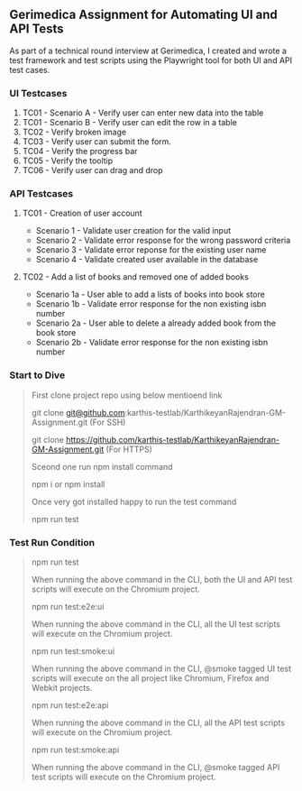 ## Gerimedica Assignment for Automating UI and API Tests

As part of a technical round interview at Gerimedica, I created and wrote a test framework and test scripts using the Playwright tool for both UI and API test cases.

### UI Testcases

1. TC01 - Scenario A - Verify user can enter new data into the table
2. TC01 - Scenario B - Verify user can edit the row in a table
3. TC02 - Verify broken image
4. TC03 - Verify user can submit the form.
5. TC04 - Verify the progress bar
6. TC05 - Verify the tooltip
7. TC06 - Verify user can drag and drop

### API Testcases

1. TC01 - Creation of user account
   - Scenario 1 - Validate user creation for the valid input
   - Scenario 2 - Validate error response for the wrong password criteria
   - Scenario 3 - Validate error reponse for the existing user name
   - Scenario 4 - Validate created user available in the database
  
2. TC02 - Add a list of books and removed one of added books
   - Scenario 1a - User able to add a lists of books into book store
   - Scenario 1b - Validate error response for the non existing isbn number
   - Scenario 2a - User able to delete a already added book from the book store
   - Scenario 2b - Validate error response for the non existing isbn number

### Start to Dive

> First clone project repo using below mentioend link
> 
> git clone git@github.com:karthis-testlab/KarthikeyanRajendran-GM-Assignment.git (For SSH)
> 
> git clone https://github.com/karthis-testlab/KarthikeyanRajendran-GM-Assignment.git (For HTTPS)
>
> Sceond one run npm install command
> 
> npm i or npm install
>
> Once very got installed happy to run the test command
> 
> npm run test

### Test Run Condition

> npm run test
>
> When running the above command in the CLI, both the UI and API test scripts will execute on the Chromium project.
>
> npm run test:e2e:ui
>
> When running the above command in the CLI, all the UI test scripts will execute on the Chromium project.
>
> npm run test:smoke:ui
>
> When running the above command in the CLI, @smoke tagged UI test scripts will execute on the all project like Chromium, Firefox and Webkit projects.
>
> npm run test:e2e:api
>
> When running the above command in the CLI, all the API test scripts will execute on the Chromium project.
>
> npm run test:smoke:api
>
> When running the above command in the CLI, @smoke tagged API test scripts will execute on the Chromium project.

